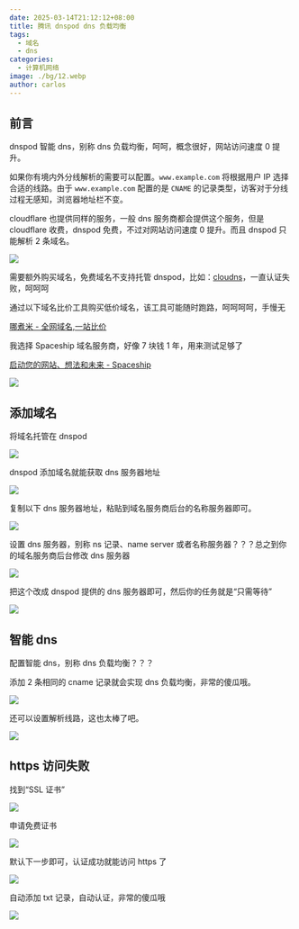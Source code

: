 ```yaml
---
date: 2025-03-14T21:12:12+08:00
title: 腾讯 dnspod dns 负载均衡
tags:
  - 域名
  - dns
categories:
  - 计算机网络
image: ./bg/12.webp
author: carlos
---
```


## 前言

dnspod 智能 dns，别称 dns 负载均衡，呵呵，概念很好，网站访问速度 0 提升。

如果你有境内外分线解析的需要可以配置。`www.example.com` 将根据用户 IP 选择合适的线路。由于 `www.example.com` 配置的是 `CNAME` 的记录类型，访客对于分线过程无感知，浏览器地址栏不变。

cloudflare 也提供同样的服务，一般 dns 服务商都会提供这个服务，但是 cloudflare 收费，dnspod 免费，不过对网站访问速度 0 提升。而且 dnspod 只能解析 2 条域名。

![](../00-assets/Pasted%20image%2020250314202832.png)

需要额外购买域名，免费域名不支持托管 dnspod，比如：[cloudns](https://www.cloudns.net/)，一直认证失败，呵呵呵

通过以下域名比价工具购买低价域名，该工具可能随时跑路，呵呵呵呵，手慢无

[哪煮米 - 全网域名,一站比价](https://www.nazhumi.com/)

我选择 Spaceship 域名服务商，好像 7 块钱 1 年，用来测试足够了

[启动您的网站、想法和未来 - Spaceship](https://www.spaceship.com/zh/)

![](../00-assets/Pasted%20image%2020250314204957.png)

## 添加域名

将域名托管在 dnspod

![](../00-assets/Pasted%20image%2020250314205153.png)

dnspod 添加域名就能获取 dns 服务器地址

![](../00-assets/Pasted%20image%2020250314205844.png)

复制以下 dns 服务器地址，粘贴到域名服务商后台的名称服务器即可。

![](../00-assets/Pasted%20image%2020250314205925.png)

设置 dns 服务器，别称 ns 记录、name server 或者名称服务器？？？总之到你的域名服务商后台修改 dns 服务器

![](../00-assets/Pasted%20image%2020250314205512.png)

把这个改成 dnspod 提供的 dns 服务器即可，然后你的任务就是“只需等待”

![](../00-assets/Pasted%20image%2020250314205536.png)

## 智能 dns

配置智能 dns，别称 dns 负载均衡？？？

添加 2 条相同的 cname 记录就会实现 dns 负载均衡，非常的傻瓜哦。

![](../00-assets/Pasted%20image%2020250314210527.png)

还可以设置解析线路，这也太棒了吧。

![](../00-assets/Pasted%20image%2020250314210629.png)

## https 访问失败

找到“SSL 证书”

![](../00-assets/Pasted%20image%2020250314210914.png)

申请免费证书

![](../00-assets/Pasted%20image%2020250314211002.png)

默认下一步即可，认证成功就能访问 https 了

![](../00-assets/Pasted%20image%2020250314211045.png)

自动添加 txt 记录，自动认证，非常的傻瓜哦

![](../00-assets/Pasted%20image%2020250314211143.png)



